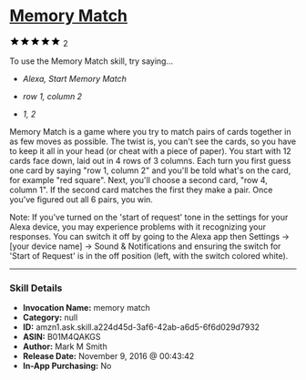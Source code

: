 # [Memory Match](http://alexa.amazon.com/#skills/amzn1.ask.skill.a224d45d-3af6-42ab-a6d5-6f6d029d7932)
![5 stars](../../images/ic_star_black_18dp_1x.png)![5 stars](../../images/ic_star_black_18dp_1x.png)![5 stars](../../images/ic_star_black_18dp_1x.png)![5 stars](../../images/ic_star_black_18dp_1x.png)![5 stars](../../images/ic_star_black_18dp_1x.png) 2

To use the Memory Match skill, try saying...

* *Alexa, Start Memory Match*

* *row 1, column 2*

* *1, 2*

Memory Match is a game where you try to match pairs of cards together in as few moves as possible.  The twist is, you can't see the cards, so you have to keep it all in your head (or cheat with a piece of paper).
You start with 12 cards face down, laid out in 4 rows of 3 columns.  Each turn you first guess one card by saying "row 1, column 2" and you'll be told what's on the card, for example "red square".  Next, you'll choose a second card, "row 4, column 1".  If the second card matches the first they make a pair.  Once you've figured out all 6 pairs, you win.

Note: If you've turned on the 'start of request' tone in the settings for your Alexa device, you may experience problems with it recognizing your responses.  You can switch it off by going to the Alexa app then Settings -> [your device name] -> Sound & Notifications and ensuring the switch for 'Start of Request' is in the off position (left, with the switch colored white).

***

### Skill Details

* **Invocation Name:** memory match
* **Category:** null
* **ID:** amzn1.ask.skill.a224d45d-3af6-42ab-a6d5-6f6d029d7932
* **ASIN:** B01M4QAKGS
* **Author:** Mark M Smith
* **Release Date:** November 9, 2016 @ 00:43:42
* **In-App Purchasing:** No
